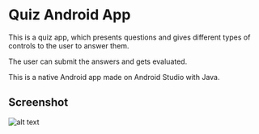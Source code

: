 # Quiz Android App
 
This is a quiz app, which presents questions and gives different types of controls to the user to
answer them.

The user can submit the answers and gets evaluated.

This is a native Android app made on Android Studio with Java.
 
## Screenshot 
![alt text](https://george-studenko.github.io/images/apps/quizz-app.png "Quiz App Screenshot") 
